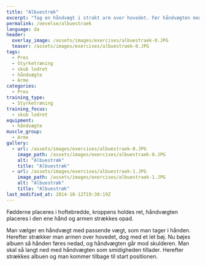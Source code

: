 ```yaml
---
title: "Albuestræk"
excerpt: "Tag en håndvægt i strakt arm over hovedet. Før håndvægten mod skulderen. Stræk armen igen."
permalink: /oevelse/albuestraek
language: da
header:
  overlay_image: /assets/images/exercises/albuestraek-0.JPG
  teaser: /assets/images/exercises/albuestraek-0.JPG
tags:
  - Pres
  - Styrketræning
  - skub lodret
  - håndvægte
  - Arme
categories:
  - Pres
training_type: 
  - Styrketræning
training_focus: 
  - skub lodret
equipment:
  - håndvægte
muscle_group:
  - Arme
gallery:
  - url: /assets/images/exercises/albuestraek-0.JPG
    image_path: /assets/images/exercises/albuestraek-0.JPG
    alt: "Albuestræk"
    title: "Albuestræk"
  - url: /assets/images/exercises/albuestraek-1.JPG
    image_path: /assets/images/exercises/albuestraek-1.JPG
    alt: "Albuestræk"
    title: "Albuestræk"
last_modified_at: 2014-10-12T19:30:19Z
---
```


Fødderne placeres i hoftebredde, kroppens holdes ret, håndvægten placeres i den ene hånd og armen strækkes opad.

Man vælger en håndvægt med passende vægt, som man tager i hånden. Herefter strækker man armen over hovedet, dog med et let bøj. Nu bøjes albuen så hånden føres nedad, og håndvægten går mod skulderen. Man skal så langt ned med håndvægten som smidigheden tillader. Herefter strækkes albuen og man kommer tilbage til start positionen.
